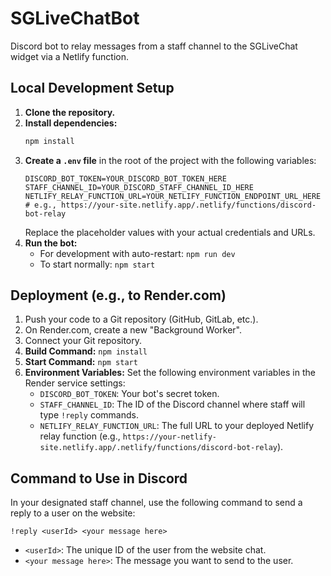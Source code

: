 # SGLiveChatBot

Discord bot to relay messages from a staff channel to the SGLiveChat widget via a Netlify function.

## Local Development Setup

1.  **Clone the repository.**
2.  **Install dependencies:**
    ```bash
    npm install
    ```
3.  **Create a `.env` file** in the root of the project with the following variables:
    ```env
    DISCORD_BOT_TOKEN=YOUR_DISCORD_BOT_TOKEN_HERE
    STAFF_CHANNEL_ID=YOUR_DISCORD_STAFF_CHANNEL_ID_HERE
    NETLIFY_RELAY_FUNCTION_URL=YOUR_NETLIFY_FUNCTION_ENDPOINT_URL_HERE
    # e.g., https://your-site.netlify.app/.netlify/functions/discord-bot-relay
    ```
    Replace the placeholder values with your actual credentials and URLs.
4.  **Run the bot:**
    *   For development with auto-restart: `npm run dev`
    *   To start normally: `npm start`

## Deployment (e.g., to Render.com)

1.  Push your code to a Git repository (GitHub, GitLab, etc.).
2.  On Render.com, create a new "Background Worker".
3.  Connect your Git repository.
4.  **Build Command:** `npm install`
5.  **Start Command:** `npm start`
6.  **Environment Variables:** Set the following environment variables in the Render service settings:
    *   `DISCORD_BOT_TOKEN`: Your bot's secret token.
    *   `STAFF_CHANNEL_ID`: The ID of the Discord channel where staff will type `!reply` commands.
    *   `NETLIFY_RELAY_FUNCTION_URL`: The full URL to your deployed Netlify relay function (e.g., `https://your-netlify-site.netlify.app/.netlify/functions/discord-bot-relay`).

## Command to Use in Discord

In your designated staff channel, use the following command to send a reply to a user on the website:

`!reply <userId> <your message here>`

*   `<userId>`: The unique ID of the user from the website chat.
*   `<your message here>`: The message you want to send to the user.
